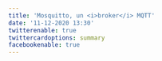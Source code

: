 ```yaml
---
title: 'Mosquitto, un <i>broker</i> MQTT'
date: '11-12-2020 13:30'
twitterenable: true
twittercardoptions: summary
facebookenable: true
---
```



